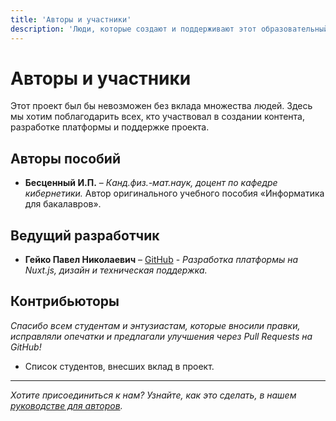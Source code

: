 ```yaml
---
title: 'Авторы и участники'
description: 'Люди, которые создают и поддерживают этот образовательный ресурс.'
---
```


# Авторы и участники

Этот проект был бы невозможен без вклада множества людей. Здесь мы хотим поблагодарить всех, кто участвовал в создании контента, разработке платформы и поддержке проекта.

## Авторы пособий
- **Бесценный И.П.** – *Канд.физ.-мат.наук, доцент по кафедре кибернетики.* Автор оригинального учебного пособия «Информатика для бакалавров».

## Ведущий разработчик
- **Гейко Павел Николаевич** – [GitHub](https://github.com/pwlgr) - 
  *Разработка платформы на Nuxt.js, дизайн и техническая поддержка.*

## Контрибьюторы
*Спасибо всем студентам и энтузиастам, которые вносили правки, исправляли опечатки и предлагали улучшения через Pull Requests на GitHub!*

- Список студентов, внесших вклад в проект.

---
*Хотите присоединиться к нам? Узнайте, как это сделать, в нашем [руководстве для авторов](/author-guide/content-rules).*